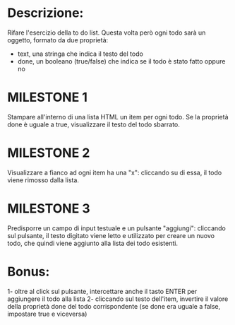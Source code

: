 # Descrizione:
Rifare l'esercizio della to do list. Questa volta però ogni todo sarà un oggetto, formato da due proprietà:
- text, una stringa che indica il testo del todo
- done, un booleano (true/false) che indica se il todo è stato fatto oppure no

# MILESTONE 1
Stampare all'interno di una lista HTML un item per ogni todo. Se la proprietà done è uguale a true, visualizzare il testo del todo sbarrato.

# MILESTONE 2
Visualizzare a fianco ad ogni item ha una "x": cliccando su di essa, il todo viene rimosso dalla lista.

# MILESTONE 3
Predisporre un campo di input testuale e un pulsante "aggiungi": cliccando sul pulsante, il testo digitato viene letto e utilizzato per creare un nuovo todo, che quindi viene aggiunto alla lista dei todo esistenti.

# Bonus:
1- oltre al click sul pulsante, intercettare anche il tasto ENTER per aggiungere il todo alla lista
2- cliccando sul testo dell'item, invertire il valore della proprietà done del todo corrispondente (se done era uguale a false, impostare true e viceversa)